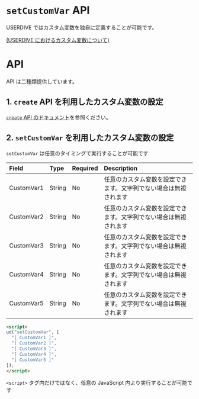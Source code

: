 # `setCustomVar` API

USERDIVE ではカスタム変数を独自に定義することが可能です。

[(USERDIVE におけるカスタム変数について)](../../../guide/filter/customvar.html)

# API

API は二種類提供しています。

## 1. `create` API を利用したカスタム変数の設定

[ `create` API のドキュメント](../api/create/customvar.html)を参照ください。

## 2. `setCustomVar` を利用したカスタム変数の設定

`setCustomVar` は任意のタイミングで実行することが可能です

| Field      | Type   | Required | Description                                                      |
|:-----------|:-------|:---------|:-----------------------------------------------------------------|
| CustomVar1 | String | No       | 任意のカスタム変数を設定できます。文字列でない場合は無視されます |
| CustomVar2 | String | No       | 任意のカスタム変数を設定できます。文字列でない場合は無視されます |
| CustomVar3 | String | No       | 任意のカスタム変数を設定できます。文字列でない場合は無視されます |
| CustomVar4 | String | No       | 任意のカスタム変数を設定できます。文字列でない場合は無視されます |
| CustomVar5 | String | No       | 任意のカスタム変数を設定できます。文字列でない場合は無視されます |

```html
<script>
ud("setCustomVar", [
  "[ CustomVar1 ]",
  "[ CustomVar2 ]",
  "[ CustomVar3 ]",
  "[ CustomVar4 ]",
  "[ CustomVar5 ]"
]);
</script>
```

`<script>` タグ内だけではなく、任意の JavaScript 内より実行することが可能です
